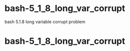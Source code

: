 # bash-5_1_8_long_var_corrupt
bash 5.1.8 long variable corrupt problem
# bash-5_1_8_long_var_corrupt
